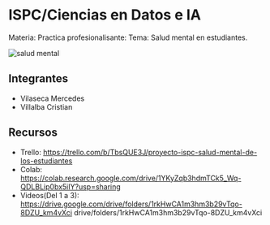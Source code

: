 # ISPC/Ciencias en Datos e IA

Materia: Practica profesionalisante:
Tema: Salud mental en estudiantes. 

![salud mental](https://github.com/llavi1492/llavi1492/assets/150388260/c8e6fbf0-a52f-4901-85a4-a5bdf91c638a)

## Integrantes

* Vilaseca Mercedes
* Villalba Cristian

## Recursos

* Trello: https://trello.com/b/TbsQUE3J/proyecto-ispc-salud-mental-de-los-estudiantes
* Colab: https://colab.research.google.com/drive/1YKyZqb3hdmTCk5_Wq-QDLBLip0bx5iIY?usp=sharing
* Videos(Del 1 a 3): https://drive.google.com/drive/folders/1rkHwCA1m3hm3b29vTqo-8DZU_km4vXci
  drive/folders/1rkHwCA1m3hm3b29vTqo-8DZU_km4vXci
